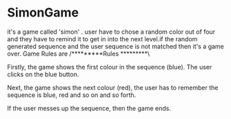 # SimonGame
it's a game called 'simon' . user have to chose a random color out of four and they have to remind it to get in into the next level.if the random generated sequence and the user sequence is not  matched then it's a game over. 
Game Rules are
 /*********Rules *********\
 
Firstly, the game shows the first colour in the sequence (blue). The user clicks on the blue button.

Next, the game shows the next colour (red), the user has to remember the sequence is blue, red and so on and so forth.

If the user messes up the sequence, then the game ends.
